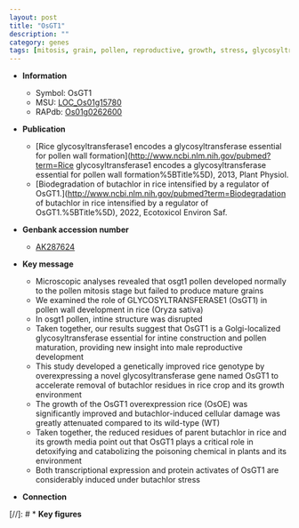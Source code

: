 ```yaml
---
layout: post
title: "OsGT1"
description: ""
category: genes
tags: [mitosis, grain, pollen, reproductive, growth, stress, glycosyltransferase]
---
```


* **Information**  
    + Symbol: OsGT1  
    + MSU: [LOC_Os01g15780](http://rice.uga.edu/cgi-bin/ORF_infopage.cgi?orf=LOC_Os01g15780)  
    + RAPdb: [Os01g0262600](http://rapdb.dna.affrc.go.jp/viewer/gbrowse_details/irgsp1?name=Os01g0262600)  

* **Publication**  
    + [Rice glycosyltransferase1 encodes a glycosyltransferase essential for pollen wall formation](http://www.ncbi.nlm.nih.gov/pubmed?term=Rice glycosyltransferase1 encodes a glycosyltransferase essential for pollen wall formation%5BTitle%5D), 2013, Plant Physiol.
    + [Biodegradation of butachlor in rice intensified by a regulator of OsGT1.](http://www.ncbi.nlm.nih.gov/pubmed?term=Biodegradation of butachlor in rice intensified by a regulator of OsGT1.%5BTitle%5D), 2022, Ecotoxicol Environ Saf.

* **Genbank accession number**  
    + [AK287624](http://www.ncbi.nlm.nih.gov/nuccore/AK287624)

* **Key message**  
    + Microscopic analyses revealed that osgt1 pollen developed normally to the pollen mitosis stage but failed to produce mature grains
    + We examined the role of GLYCOSYLTRANSFERASE1 (OsGT1) in pollen wall development in rice (Oryza sativa)
    + In osgt1 pollen, intine structure was disrupted
    + Taken together, our results suggest that OsGT1 is a Golgi-localized glycosyltransferase essential for intine construction and pollen maturation, providing new insight into male reproductive development
    + This study developed a genetically improved rice genotype by overexpressing a novel glycosyltransferase gene named OsGT1 to accelerate removal of butachlor residues in rice crop and its growth environment
    + The growth of the OsGT1 overexpression rice (OsOE) was significantly improved and butachlor-induced cellular damage was greatly attenuated compared to its wild-type (WT)
    + Taken together, the reduced residues of parent butachlor in rice and its growth media point out that OsGT1 plays a critical role in detoxifying and catabolizing the poisoning chemical in plants and its environment
    + Both transcriptional expression and protein activates of OsGT1 are considerably induced under butachlor stress

* **Connection**  

[//]: # * **Key figures**  


